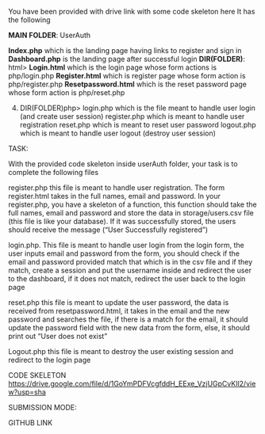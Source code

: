 You have been provided with drive link with some code skeleton here
It has the following

**MAIN FOLDER**: UserAuth

 

**Index.php** which is the landing page having links to register and sign in
**Dashboard.php** is the landing page after successful login
**DIR(FOLDER)**: html>
**Login.html** which is the login page whose form actions is php/login.php
**Register.html** which is register page whose form action is php/register.php
**Resetpassword.html** which is the reset password page whose form action is php/reset.php

4. DIR(FOLDER)php>
login.php which is the file meant to handle user login (and create user session)
register.php which is meant to handle user registration
reset.php which is meant to reset user password
logout.php which is meant to handle user logout (destroy user session)
 

TASK:

With the provided code skeleton inside userAuth folder, your task is to complete the following files

register.php this file is meant to handle user registration. The form register.html takes in the full names, email and password. In your register.php, you have a skeleton of a function, this function should take the full names, email and password and store the data in storage/users.csv file (this file is like your database). If it was successfully stored, the users should receive the message (“User Successfully registered”)

login.php. This file is meant to handle user login from the login form, the user inputs email and password from the form, you should check if the email and password provided match that which is in the csv file and if they match, create a session and put the username inside and redirect the user to the dashboard, if it does not match, redirect the user back to the login page

reset.php this file is meant to update the user password, the data is received from resetpassword.html, it takes in the email and the new password and searches the file, if there is a match for the email, it should update the password field with the new data from the form, else, it should print out “User does not exist”

Logout.php this file is meant to destroy the user existing session and redirect to the login page 

 

CODE SKELETON
https://drive.google.com/file/d/1GoYmPDFVcgfddH_EExe_VzjUGpCvKIl2/view?usp=sha

SUBMISSION MODE:

GITHUB LINK
